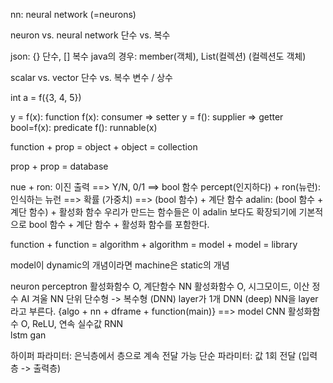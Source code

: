 nn: neural network (=neurons)

neuron vs. neural network
단수 vs. 복수

json: {} 단수, [] 복수
java의 경우: member(객체), List<Member>(컬렉션) (컬렉션도 객체)

scalar vs. vector
단수 vs. 복수
변수 / 상수

int a = f({3, 4, 5})

y = f(x):   function
f(x):       consumer => setter
y = f():    supplier => getter
bool=f(x):  predicate
f():        runnable(x)

function + prop = object + object = collection

prop + prop = database

nue + ron: 이진 출력 ==> Y/N, 0/1 ==> bool 함수
percept(인지하다) + ron(뉴런): 인식하는 뉴런 ==> 확률 (가중치) ==> (bool 함수) + 계단 함수
adalin: (bool 함수 + 계단 함수) + 활성화 함수
우리가 만드는 함수들은 이 adalin 보다도 확장되기에 기본적으로 bool 함수 + 계단 함수 + 활성화 함수를 포함한다.

function + function = algorithm + algorithm = model + model = library

model이 dynamic의 개념이라면 machine은 static의 개념

neuron
perceptron 활성화함수 O, 계단함수
NN      활성화함수 O, 시그모이드, 이산 정수
    AI 겨울
    NN 단위 단수형 -> 복수형 (DNN) layer가 1개
    DNN     (deep) NN을 layer라고 부른다.
            {algo + nn + dframe + function(main)} ==> model
    CNN     활성화함수 O, ReLU, 연속 실수값
    RNN     
    lstm
    gan

하이퍼 파라미터: 은닉층에서 층으로 계속 전달 가능
단순 파라미터: 값 1회 전달 (입력층 -> 출력층)